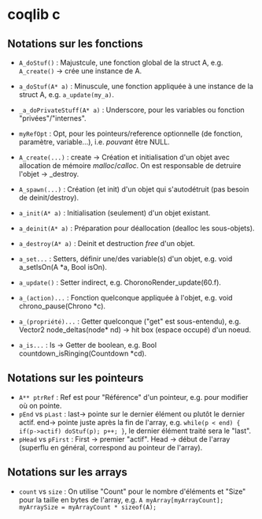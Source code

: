 #  coqlib c

## Notations sur les fonctions

- `A_doStuf()` : Majustcule, une fonction global de la struct A, e.g. `A_create()` -> crée une instance de A.
- `a_doStuf(A* a)` : Minuscule, une fonction appliquée à une instance de la struct A, e.g. `a_update(my_a)`.
- `_a_doPrivateStuff(A* a)` : Underscore, pour les variables ou fonction "privées"/"internes".

- `myRefOpt` : Opt, pour les pointeurs/reference optionnelle (de fonction, paramètre, variable...), i.e. *pouvant* être NULL.
- `A_create(...)` : create -> Création et initialisation d'un objet avec allocation de mémoire *malloc*/*calloc*. On est responsable de detruire l'objet -> _destroy.
- `A_spawn(...)` : Création (et init) d'un objet qui s'autodétruit (pas besoin de deinit/destroy).
- `a_init(A* a)` : Initialisation (seulement) d'un objet existant.
- `a_deinit(A* a)` : Préparation pour déallocation (dealloc les sous-objets).
- `a_destroy(A* a)` : Deinit et destruction *free* d'un objet.
- `a_set...` : Setters, définir une/des variable(s) d'un objet, e.g. void a_setIsOn(A *a, Bool isOn).
- `a_update()` : Setter indirect, e.g. ChoronoRender_update(60.f).
- `a_(action)...` : Fonction quelconque appliquée à l'objet, e.g. void chrono_pause(Chrono *c).
- `a_(propriété)...` : Getter quelconque ("get" est sous-entendu),
     e.g. Vector2 node_deltas(node* nd) -> hit box (espace occupé) d'un noeud.
- `a_is...` : Is -> Getter de boolean, e.g. Bool countdown_isRinging(Countdown *cd).

## Notations sur les pointeurs

- `A** ptrRef` : Ref est pour "Référence" d'un pointeur, e.g. pour modifier où on pointe.
- `pEnd` vs `pLast` : last-> pointe sur le dernier élément ou plutôt le dernier actif. end-> pointe juste après la fin de l'array, e.g. `while(p < end) { if(p->actif) doStuf(p); p++; }`, le dernier élément traité sera le "last".
- `pHead` vs `pFirst` : First -> premier "actif". Head -> début de l'array (superflu en général, correspond au pointeur de l'array).

## Notations sur les arrays

- `count` vs `size` : On utilise "Count" pour le nombre d'éléments et "Size" pour la taille en bytes de l'array,
e.g. `A myArray[myArrayCount]; myArraySize = myArrayCount * sizeof(A);`

